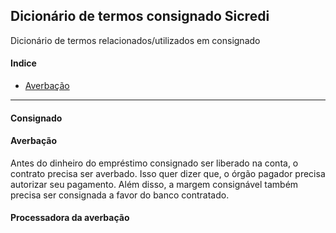 ## Dicionário de termos consignado Sicredi
Dicionário de termos relacionados/utilizados em consignado

#### Indice
- [Averbação](#Averbação)

--------------------------------

#### Consignado

#### Averbação

Antes do dinheiro do empréstimo consignado ser liberado na conta, o contrato precisa ser averbado. Isso quer dizer que, o órgão pagador precisa autorizar seu pagamento. Além disso, a margem consignável também precisa ser consignada a favor do banco contratado.

#### Processadora da averbação
